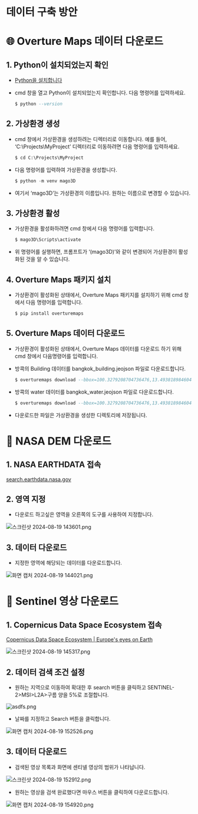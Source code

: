 # 데이터 구축 방안

# :globe_with_meridians: Overture Maps 데이터 다운로드

## 1. Python이 설치되었는지 확인

- [Python을 설치합니다](https://www.python.org/downloads/)
- cmd 창을 열고 Python이 설치되었는지 확인합니다. 다음 명령어를 입력하세요.
    
    ```sql
    $ python --version
    ```
    

## 2. 가상환경 생성

- cmd 창에서 가상환경을 생성하려는 디렉터리로 이동합니다. 예를 들어, ‘C:\Projects\MyProject’ 디렉터리로 이동하려면 다음 명령어를 입력하세요.
    
    ```sql
    $ cd C:\Projects\MyProject
    ```
    
- 다음 명령어를 입력하여 가상환경을 생성합니다.
    
    ```sql
    $ python -m venv mago3D
    ```
    
- 여기서 ‘mago3D’는 가상환경의 이름입니다. 원하는 이름으로 변경할 수 있습니다.

## 3. 가상환경 활성

- 가상환경을 활성화하려면 cmd 창에서 다음 명령어를 입력합니다.
    
    ```sql
    $ mago3D\Scripts\activate
    ```
    
- 위 명령어를 실행하면, 프롬프트가 ‘(mago3D)’와 같이 변경되어 가상환경이 활성화된 것을 알 수 있습니다.

## 4. Overture Maps 패키지 설치

- 가상환경이 활성화된 상태에서, Overture Maps 패키지를 설치하기 위해 cmd 창에서 다음 명령어를 입력합니다.
    
    ```sql
    $ pip install overturemaps
    ```
    

## 5. Overture Maps 데이터 다운로드

- 가상환경이 활성화된 상태에서, Overture Maps 데이터를 다운로드 하기 위해 cmd 창에서 다음명령어를 입력합니다.
- 방콕의 Building 데이터를 bangkok_building.jeojson 파일로 다운로드합니다.
    
    ```sql
    $ overturemaps download --bbox=100.3279208704736476,13.4938189846044274,100.9385088643698083,13.9545957682767714 -f geojson --type=building -o bangkok_building.geojson
    ```
    
- 방콕의 water 데이터를 bangkok_water.jeojson 파일로 다운로드합니다.
    
    ```sql
    $ overturemaps download --bbox=100.3279208704736476,13.4938189846044274,100.9385088643698083,13.9545957682767714 -f geojson --type=water -o bangkok_water.geojson
    ```
    
- 다운로드한 파일은 가상환경을 생성한 디렉토리에 저장됩니다.

# :rocket: NASA DEM 다운로드

## 1. NASA EARTHDATA 접속

[search.earthdata.nasa.gov](https://search.earthdata.nasa.gov/search/granules?p=C1711961296-LPCLOUD&pg[0][v]=f&pg[0][gsk]=-start_date&as[science_keywords][0]=Land%20Surface%3ATopography%3ATerrain%20Elevation%3ADigital%20Elevation/Terrain%20Model%20(Dem)&tl=1723601365!3!!&fst0=Land%20Surface&fsm0=Topography&fs10=Terrain%20Elevation&fs20=Digital%20Elevation/Terrain%20Model%20(Dem))

## 2. 영역 지정

- 다운로드 하고싶은 영역을 오른쪽의 도구를 사용하여 지정합니다.

![스크린샷 2024-08-19 143601.png](%E1%84%83%E1%85%A6%E1%84%8B%E1%85%B5%E1%84%90%E1%85%A5%20%E1%84%80%E1%85%AE%E1%84%8E%E1%85%AE%E1%86%A8%20%E1%84%87%E1%85%A1%E1%86%BC%E1%84%8B%E1%85%A1%E1%86%AB%208b91c1cbe2694f809bf71f1912943eaa/fba9d985-7d01-4511-8956-b7b6db4e688e.png)

## 3. 데이터 다운로드

- 지정한 영역에 해당되는 데이터를 다운로드합니다.

![화면 캡처 2024-08-19 144021.png](%E1%84%83%E1%85%A6%E1%84%8B%E1%85%B5%E1%84%90%E1%85%A5%20%E1%84%80%E1%85%AE%E1%84%8E%E1%85%AE%E1%86%A8%20%E1%84%87%E1%85%A1%E1%86%BC%E1%84%8B%E1%85%A1%E1%86%AB%208b91c1cbe2694f809bf71f1912943eaa/ba728236-aca4-44b3-8619-c129dedab3a1.png)

# :telescope: Sentinel 영상 다운로드

## 1. Copernicus Data Space Ecosystem 접속

[Copernicus Data Space Ecosystem | Europe's eyes on Earth](https://dataspace.copernicus.eu/)

![스크린샷 2024-08-19 145317.png](%E1%84%83%E1%85%A6%E1%84%8B%E1%85%B5%E1%84%90%E1%85%A5%20%E1%84%80%E1%85%AE%E1%84%8E%E1%85%AE%E1%86%A8%20%E1%84%87%E1%85%A1%E1%86%BC%E1%84%8B%E1%85%A1%E1%86%AB%208b91c1cbe2694f809bf71f1912943eaa/%25EC%258A%25A4%25ED%2581%25AC%25EB%25A6%25B0%25EC%2583%25B7_2024-08-19_145317.png)

## 2. 데이터 검색 조건 설정

- 원하는 지역으로 이동하여 확대한 후 search 버튼을 클릭하고 SENTINEL-2>MSI>L2A>구름 양을 5%로 조절합니다.

![asdfs.png](%E1%84%83%E1%85%A6%E1%84%8B%E1%85%B5%E1%84%90%E1%85%A5%20%E1%84%80%E1%85%AE%E1%84%8E%E1%85%AE%E1%86%A8%20%E1%84%87%E1%85%A1%E1%86%BC%E1%84%8B%E1%85%A1%E1%86%AB%208b91c1cbe2694f809bf71f1912943eaa/asdfs.png)

- 날짜를 지정하고 Search 버튼을 클릭합니다.

![화면 캡처 2024-08-19 152526.png](%E1%84%83%E1%85%A6%E1%84%8B%E1%85%B5%E1%84%90%E1%85%A5%20%E1%84%80%E1%85%AE%E1%84%8E%E1%85%AE%E1%86%A8%20%E1%84%87%E1%85%A1%E1%86%BC%E1%84%8B%E1%85%A1%E1%86%AB%208b91c1cbe2694f809bf71f1912943eaa/%25ED%2599%2594%25EB%25A9%25B4_%25EC%25BA%25A1%25EC%25B2%2598_2024-08-19_152526.png)

## 3. 데이터 다운로드

- 검색된 영상 목록과 화면에 센티넬 영상의 범위가 나타납니다.

![스크린샷 2024-08-19 152912.png](%E1%84%83%E1%85%A6%E1%84%8B%E1%85%B5%E1%84%90%E1%85%A5%20%E1%84%80%E1%85%AE%E1%84%8E%E1%85%AE%E1%86%A8%20%E1%84%87%E1%85%A1%E1%86%BC%E1%84%8B%E1%85%A1%E1%86%AB%208b91c1cbe2694f809bf71f1912943eaa/%25EC%258A%25A4%25ED%2581%25AC%25EB%25A6%25B0%25EC%2583%25B7_2024-08-19_152912.png)

- 원하는 영상을 검색 완료했다면 마우스 버튼을 클릭하여 다운로드합니다.

![화면 캡처 2024-08-19 154920.png](%E1%84%83%E1%85%A6%E1%84%8B%E1%85%B5%E1%84%90%E1%85%A5%20%E1%84%80%E1%85%AE%E1%84%8E%E1%85%AE%E1%86%A8%20%E1%84%87%E1%85%A1%E1%86%BC%E1%84%8B%E1%85%A1%E1%86%AB%208b91c1cbe2694f809bf71f1912943eaa/%25ED%2599%2594%25EB%25A9%25B4_%25EC%25BA%25A1%25EC%25B2%2598_2024-08-19_154920.png)
